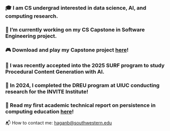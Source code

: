 ### 🎓 I am CS undergrad interested in data science, AI, and computing research.
### 🧠 I’m currently working on my CS Capstone in Software Engineering project.
### 🎮 Download and play my Capstone project [here](https://su-capstone.itch.io/evergrove)!
### 🔭 I was recently accepted into the 2025 SURF program to study Procedural Content Generation with AI.
### 🐍 In 2024, I completed the DREU program at UIUC conducting research for the INVITE Institute!
### 🐼 Read my first academic technical report on persistence in computing education [here](https://besshagan.github.io/files/finalreport.pdf)!

:mailbox_with_mail: How to contact me: haganb@southwestern.edu

<!--
**besshagan/besshagan** is a ✨ _special_ ✨ repository because its `README.md` (this file) appears on your GitHub profile.
Here are some ideas to get you started:
- 🔭 I’m currently working on ...
- 🌱 I’m currently learning ...
- 👯 I’m looking to collaborate on ...
- 🤔 I’m looking for help with ...
- 💬 Ask me about ...
- 📫 How to reach me: ...
- 😄 Pronouns: ...
- ⚡ Fun fact: ...
-->
